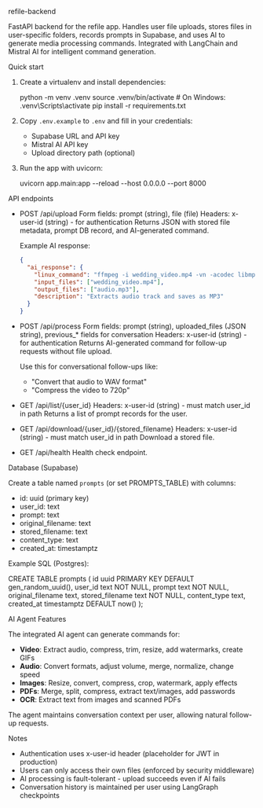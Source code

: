 refile-backend

FastAPI backend for the refile app. Handles user file uploads, stores files in user-specific folders, records prompts in Supabase, and uses AI to generate media processing commands. Integrated with LangChain and Mistral AI for intelligent command generation.

Quick start

1. Create a virtualenv and install dependencies:

   python -m venv .venv
   source .venv/bin/activate  # On Windows: .venv\Scripts\activate
   pip install -r requirements.txt

2. Copy `.env.example` to `.env` and fill in your credentials:
   - Supabase URL and API key
   - Mistral AI API key
   - Upload directory path (optional)

3. Run the app with uvicorn:

   uvicorn app.main:app --reload --host 0.0.0.0 --port 8000

API endpoints

- POST /api/upload
  Form fields: prompt (string), file (file)
  Headers: x-user-id (string) - for authentication
  Returns JSON with stored file metadata, prompt DB record, and AI-generated command.
  
  Example AI response:
  ```json
  {
    "ai_response": {
      "linux_command": "ffmpeg -i wedding_video.mp4 -vn -acodec libmp3lame audio.mp3",
      "input_files": ["wedding_video.mp4"],
      "output_files": ["audio.mp3"],
      "description": "Extracts audio track and saves as MP3"
    }
  }
  ```

- POST /api/process
  Form fields: prompt (string), uploaded_files (JSON string), previous_* fields for conversation
  Headers: x-user-id (string) - for authentication
  Returns AI-generated command for follow-up requests without file upload.
  
  Use this for conversational follow-ups like:
  - "Convert that audio to WAV format"
  - "Compress the video to 720p"

- GET /api/list/{user_id}
  Headers: x-user-id (string) - must match user_id in path
  Returns a list of prompt records for the user.

- GET /api/download/{user_id}/{stored_filename}
  Headers: x-user-id (string) - must match user_id in path
  Download a stored file.

- GET /api/health
  Health check endpoint.

Database (Supabase)

Create a table named `prompts` (or set PROMPTS_TABLE) with columns:

- id: uuid (primary key)
- user_id: text
- prompt: text
- original_filename: text
- stored_filename: text
- content_type: text
- created_at: timestamptz

Example SQL (Postgres):

CREATE TABLE prompts (
  id uuid PRIMARY KEY DEFAULT gen_random_uuid(),
  user_id text NOT NULL,
  prompt text NOT NULL,
  original_filename text,
  stored_filename text NOT NULL,
  content_type text,
  created_at timestamptz DEFAULT now()
);

AI Agent Features

The integrated AI agent can generate commands for:
- **Video**: Extract audio, compress, trim, resize, add watermarks, create GIFs
- **Audio**: Convert formats, adjust volume, merge, normalize, change speed
- **Images**: Resize, convert, compress, crop, watermark, apply effects
- **PDFs**: Merge, split, compress, extract text/images, add passwords
- **OCR**: Extract text from images and scanned PDFs

The agent maintains conversation context per user, allowing natural follow-up requests.

Notes

- Authentication uses x-user-id header (placeholder for JWT in production)
- Users can only access their own files (enforced by security middleware)
- AI processing is fault-tolerant - upload succeeds even if AI fails
- Conversation history is maintained per user using LangGraph checkpoints
